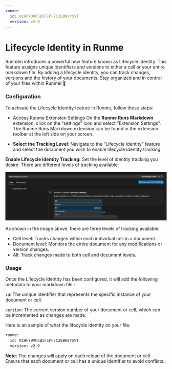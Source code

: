 ```yaml
---
runme:
  id: 01HFY0VFSB5F1PF7C28BW2YSVT
  version: v2.0
---
```


# Lifecycle Identity in Runme

Runmen introduces a powerful new feature known as Lifecycle Identity. This feature assigns unique identifiers and versions to either a cell or your entire markdown file. By adding a lifecycle identity, you can track changes, versions and the history of your documents.  Stay organized and in control of your files within Runme! 🚀

### Configuration

To activate the Lifecycle Identity feature in Runme, follow these steps:

* Access Runme Extension Settings On the **Runme Runs Markdown** extension, click on the “settings” icon and select “Extension Settings”. The Runme Runs Markdown extension can be found in the extension toolbar at the left side on your screen.

* **Select the Tracking Level**:  Navigate to the “Lifecycle Identity” feature and select the document you wish to enable lifecycle identity tracking. 


**Enable Lifecycle Identity Tracking:** Set the level of identity tracking you desire. There are different levels of tracking available:

![lifecycle](../../static/img/lifecycle-identity1.png)

As shown in the image above, there are three levels of tracking available: 

* Cell level: Tracks changes within each individual cell in a document.
* Document level: Monitors the entire document for any modifications or version changes.
* All: Track changes made to both cell and document levels.

### Usage

Once the Lifecycle Identity has been configured, it will add the following metadata to your markdown file :

`id`: The unique Identifier that represents the specific instance of your document or cell.

`version`: The current version number of your document or cell, which can be incremented as changes are made.

Here is an sample of what the lifecycle identity on your file:

```sh {"id":"01HFYHDGTT1BNMZD3CBCKHQGG0"}
runme:
  id: 01HFY0VFSB5F1PF7C28BW2YSVT
  version: v2.0
```

**Note**:
The changes will apply on each reload of the document or cell. Ensure that each document or cell has a unique identifier to avoid conflicts..